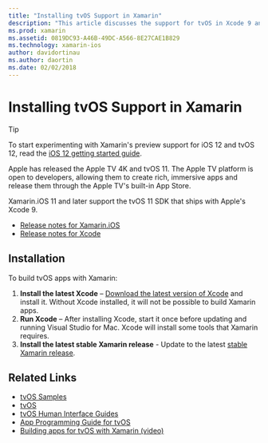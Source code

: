 ```yaml
---
title: "Installing tvOS Support in Xamarin"
description: "This article discusses the support for tvOS in Xcode 9 and Xamarin.iOS 11, and provides brief instructions regarding how to get set up to develop tvOS apps with Xamarin."
ms.prod: xamarin
ms.assetid: 0819DC93-A46B-49DC-A566-8E27CAE1B829
ms.technology: xamarin-ios
author: davidortinau
ms.author: daortin
ms.date: 02/02/2018
---
```


# Installing tvOS Support in Xamarin

> [!TIP]
> To start experimenting with Xamarin's preview support for iOS 12 and tvOS
> 12, read the [iOS 12 getting started guide](~/ios/platform/introduction-to-ios12/get-started.md).

Apple has released the Apple TV 4K and tvOS 11. The Apple TV platform is open to developers, allowing them to create rich, immersive apps and release them through the Apple TV's built-in App Store.

Xamarin.iOS 11 and later support the tvOS 11 SDK that ships with Apple's Xcode 9.

- [Release notes for Xamarin.iOS](https://docs.microsoft.com/xamarin/ios/release-notes/)
- [Release notes for Xcode](https://developer.apple.com/library/content/releasenotes/DeveloperTools/RN-Xcode/Chapters/Introduction.html#//apple_ref/doc/uid/TP40001051-CH1-SW876)

## Installation

To build tvOS apps with Xamarin:

1. **Install the latest Xcode** – [Download the latest version of Xcode](https://developer.apple.com/xcode/download/) and install it. Without Xcode installed, it will not be possible to build Xamarin apps.
2. **Run Xcode** – After installing Xcode, start it once before updating and running Visual Studio for Mac. Xcode will install some tools that Xamarin requires.
3. **Install the latest stable Xamarin release** - Update to the latest [stable Xamarin release](https://github.com/xamarin/recipes/tree/master/Recipes/cross-platform/ide/change_updates_channel).

## Related Links

- [tvOS Samples](https://docs.microsoft.com/samples/browse/?products=xamarin&term=Xamarin.iOS+tvOS)
- [tvOS](https://developer.apple.com/tvos/)
- [tvOS Human Interface Guides](https://developer.apple.com/tvos/human-interface-guidelines/)
- [App Programming Guide for tvOS](https://developer.apple.com/library/prerelease/tvos/documentation/General/Conceptual/AppleTV_PG/)
- [Building apps for tvOS with Xamarin (video)](https://university.xamarin.com/lightninglectures/tvos-with-xamarin)

